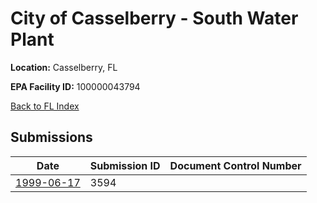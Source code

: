 # City of Casselberry - South Water Plant

**Location:** Casselberry, FL

**EPA Facility ID:** 100000043794

[Back to FL Index](../../index.md)

## Submissions

| Date | Submission ID | Document Control Number |
|------|--------------|-------------------------|
| [1999-06-17](submissions/3594.md) | 3594 |  |
